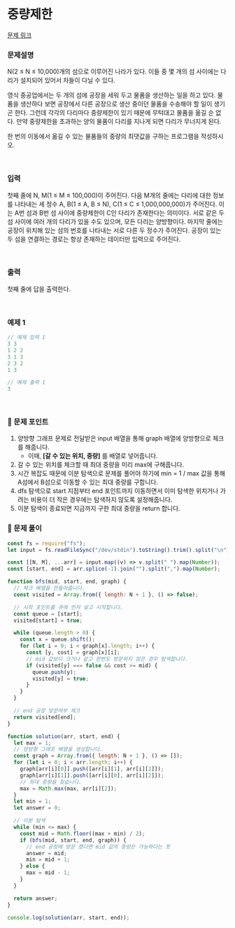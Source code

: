# **중량제한**

[문제 링크](https://www.acmicpc.net/problem/1939)

### 문제설명

N(2 ≤ N ≤ 10,000)개의 섬으로 이루어진 나라가 있다. 이들 중 몇 개의 섬 사이에는 다리가 설치되어 있어서 차들이 다닐 수 있다.

영식 중공업에서는 두 개의 섬에 공장을 세워 두고 물품을 생산하는 일을 하고 있다. 물품을 생산하다 보면 공장에서 다른 공장으로 생산 중이던 물품을 수송해야 할 일이 생기곤 한다. 그런데 각각의 다리마다 중량제한이 있기 때문에 무턱대고 물품을 옮길 순 없다. 만약 중량제한을 초과하는 양의 물품이 다리를 지나게 되면 다리가 무너지게 된다.

한 번의 이동에서 옮길 수 있는 물품들의 중량의 최댓값을 구하는 프로그램을 작성하시오.

<br/>

### 입력

첫째 줄에 N, M(1 ≤ M ≤ 100,000)이 주어진다. 다음 M개의 줄에는 다리에 대한 정보를 나타내는 세 정수 A, B(1 ≤ A, B ≤ N), C(1 ≤ C ≤ 1,000,000,000)가 주어진다. 이는 A번 섬과 B번 섬 사이에 중량제한이 C인 다리가 존재한다는 의미이다. 서로 같은 두 섬 사이에 여러 개의 다리가 있을 수도 있으며, 모든 다리는 양방향이다. 마지막 줄에는 공장이 위치해 있는 섬의 번호를 나타내는 서로 다른 두 정수가 주어진다. 공장이 있는 두 섬을 연결하는 경로는 항상 존재하는 데이터만 입력으로 주어진다.

<br/>

### 출력

첫째 줄에 답을 출력한다.

<br/>

### 예제 1

```jsx
// 예제 입력 1
3 3
1 2 2
3 1 3
2 3 2
1 3

// 예제 출력 1
3
```

<br/>

### 📕 문제 포인트

1. 양방향 그래프 문제로 전달받은 input 배열을 통해 graph 배열에 양방향으로 체크를 해줍니다.
   - 이때, **[갈 수 있는 위치, 중량]** 를 배열로 넣어줍니다.
2. 갈 수 있는 위치를 체크할 때 최대 중량을 미리 max에 구해줍니다.
3. 시간 복잡도 때문에 이분 탐색으로 문제를 풀어야 하기에 min = 1 / max 값을 통해 A섬에서 B섬으로 이동할 수 있는 최대 중량를 구합니다.
4. dfs 탐색으로 start 지점부터 end 포인트까지 이동하면서 이미 탐색한 위치거나 가려는 비용이 더 작은 경우에는 탐색하지 않도록 설정해줍니다.
5. 이분 탐색이 종료되면 지금까지 구한 최대 중량을 return 합니다.

### 📝 문제 풀이

```js
const fs = require("fs");
let input = fs.readFileSync("/dev/stdin").toString().trim().split("\n");

const [[N, M], ...arr] = input.map((v) => v.split(" ").map(Number));
const [start, end] = arr.splice(-1).join("").split(",").map(Number);

function bfs(mid, start, end, graph) {
  // 체크 배열을 만들어줍니다.
  const visited = Array.from({ length: N + 1 }, () => false);

  // 시작 포인트를 큐에 먼저 넣고 시작합니다.
  const queue = [start];
  visited[start] = true;

  while (queue.length > 0) {
    const x = queue.shift();
    for (let i = 0; i < graph[x].length; i++) {
      const [y, cost] = graph[x][i];
      // mid 값보다 크거나 같고 한번도 방문하지 않은 경우 탐색합니다.
      if (visited[y] === false && cost >= mid) {
        queue.push(y);
        visited[y] = true;
      }
    }
  }

  // end 공장 방문여부 체크
  return visited[end];
}

function solution(arr, start, end) {
  let max = 1;
  // 양방향 그래프 배열을 생성합니다.
  const graph = Array.from({ length: N + 1 }, () => []);
  for (let i = 0; i < arr.length; i++) {
    graph[arr[i][0]].push([arr[i][1], arr[i][2]]);
    graph[arr[i][1]].push([arr[i][0], arr[i][2]]);
    // 최대 중량을 찾습니다.
    max = Math.max(max, arr[i][2]);
  }
  let min = 1;
  let answer = 0;

  // 이분 탐색
  while (min <= max) {
    const mid = Math.floor((max + min) / 2);
    if (bfs(mid, start, end, graph)) {
      // end 공장에 방문 했다면 mid 값의 중량은 가능하다는 뜻
      answer = mid;
      min = mid + 1;
    } else {
      max = mid - 1;
    }
  }

  return answer;
}

console.log(solution(arr, start, end));
```
